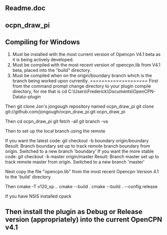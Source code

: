 Readme.doc
---------------

ocpn_draw_pi  
--------------------------------


Compiling for Windows
------------------------------  
1. Must be installed with the most current version of Opencpn V4.1 beta as it is being actively developed.
2. Must be compiled with the most recent version of opencpn.lib from V4.1 beta, placed into the "build" directory.
3. Must be compiled when on the origin/boundary branch which is the branch being worked upon currently.
====================
First from the command prompt change directory to your plugin compile directory, for me that is
cd C:\Users\Frederick\Documents\OpenCPN-Data\o-plugin

Then git clone Jon's  jongough repository named ocpn_draw_pi
git clone git://github.com/jongough/ocpn_draw_pi.git  ocpn_draw_pi

Then
cd ocpn_draw_pi
git fetch -all
git branch -va 

Then to set up the local branch using the remote

If you want the latest code:
	git checkout -b boundary origin/boundary
	Result:  Branch boundary set up to track remote branch boundary from origin.
	Switched to a new branch 'boundary'
If you want the more stable code:
	git checkout -b master origin/master
	Result:  Branch master set up to track remote master from origin.
	Switched to a new branch 'master'



Next copy the file "opencpn.lib" from the most recent Opencpn Version 4.1
to the 'build' directory.

Then
cmake -T v120_xp ..
cmake --build .
cmake --build . --config release

If you have NSIS installed
cpack

Then install the plugin as Debug or Release version (appropriately) into the current OpenCPN v4.1
----------
